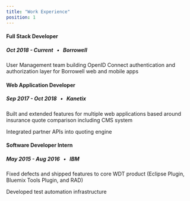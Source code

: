 ```yaml
---
title: "Work Experience"
position: 1
---
```


#### Full Stack Developer

##### Oct 2018 - Current &nbsp; • &nbsp; Borrowell

User Management team building OpenID Connect authentication and authorization layer for Borrowell web and mobile apps

#### Web Application Developer

##### Sep 2017 - Oct 2018 &nbsp; • &nbsp; Kanetix

Built and extended features for multiple web applications based around insurance quote comparison including CMS system

Integrated partner APIs into quoting engine

#### Software Developer Intern

##### May 2015 - Aug 2016 &nbsp; • &nbsp; IBM

Fixed defects and shipped features to core WDT product (Eclipse Plugin, Bluemix Tools Plugin, and RAD)

Developed test automation infrastructure
